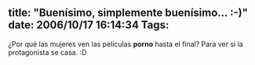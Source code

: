 title: "Buenísimo, simplemente buenísimo... :-)"
date: 2006/10/17 16:14:34
Tags: 
---
¿Por qué las mujeres ven las películas <strong>porno</strong> hasta el final? Para ver si la protagonista se casa. :D
